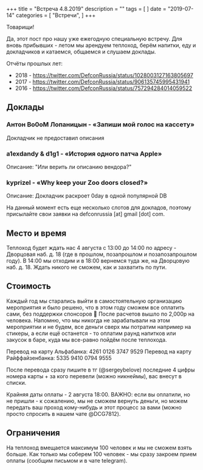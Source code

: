 +++
title = "Встреча 4.8.2019"
description = ""
tags = [
]
date = "2019-07-14"
categories = [
    "Встречи",
]
+++

Товарищи! 

Да, этот пост про нашу уже ежегодную специальную встречу. Для вновь прибывших - летом мы арендуем теплоход, берём напитки, еду и докладчиков и катаемся, общаемся и слушаем доклады.


<!--more-->

Отчёты прошлых лет:

- 2018 - https://twitter.com/DefconRussia/status/1028003127163805697
- 2017 - https://twitter.com/DefconRussia/status/906135745995431941
- 2016 - https://twitter.com/DefconRussia/status/757294284014059522

## Доклады

### Антон Bo0oM Лопаницын - «Запиши мой голос на кассету»

Докладчик не предоставил описания

### a1exdandy & d1g1 - «История одного патча Apple»

Описание: "Или верить ли описанию вендора?"

### kyprizel - «Why keep your Zoo doors closed?»

Описание: Докладчик раскроет 0day в одной популярной DB


На данный момент есть еще несколько слотов для докладов, поэтому присылайте свои заявки на defconrussia [at] gmail [dot] com.

## Место и время

Теплоход будет ждать нас 4 августа с 13:00 до 14:00 по адресу - Дворцовая наб. д. 18 (где в прошлом, позапрошлом  и позапозапрошлом году). В 14:00 мы отходим и в 18:00 вернемся туда же, на Дворцовую наб. д. 18. Ждать никого не сможем, как и захватить по пути.

## Стоимость

Каждый год мы старались выйти в самостоятельную организацию мероприятия и было решено, что в этом году сможем все оплатить сами, без поддержки спонсоров 🙂 После расчетов вышло по 2,000р на человека. Напомню, что мы никогда не зарабатывали на этом мероприятии и не будем, все деньги сверх мы потратим например на стикеры, а если ещё останется - то оплатим раунд напитков или закусок в баре, куда мы все-равно пойдём после теплохода.

Перевод на карту Альфабанка: 4261 0126 3747 9529
Перевод на карту Райффайзенбанка: 5335 9410 0794 9555

После перевода сразу пишите в тг (@sergeybelove) последние 4 цифры номера карты + за кого перевели (можно никнеймы), вас внесут в списки.

Крайняя даты оплаты - 2 августа 18:00. ВАЖНО: если вы оплатили, но не пришли - к сожалению, мы не сможем вернуть деньги, но можем передать ваш проход кому-нибудь и этот процесс за вами (можно просто спросить в нашем чате @DCG7812).

## Ограничения

На теплоход вмещается максимум 100 человек и мы не сможем взять больше. Как только мы соберем 100 человек - мы сразу закроем прием оплаты (сообщим письмом и в чате telegram).